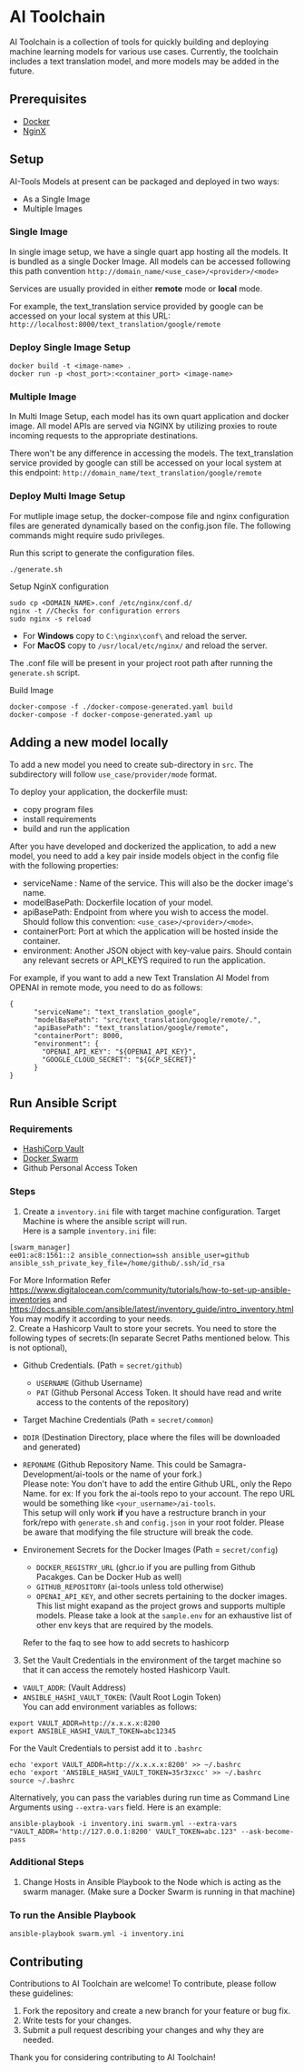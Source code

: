 # AI Toolchain
AI Toolchain is a collection of tools for quickly building and deploying machine learning models for various use cases. Currently, the toolchain includes a text translation model, and more models may be added in the future.

## Prerequisites

- [Docker](https://docs.docker.com/)
- [NginX](https://www.nginx.com/resources/wiki/start/)

## Setup

AI-Tools Models at present can be packaged and deployed in two ways:
- As a Single Image
- Multiple Images

### Single Image
In single image setup, we have a single quart app hosting all the models. It is bundled as a single Docker Image. All models can be accessed following this path convention 
`http://domain_name/<use_case>/<provider>/<mode>`

Services are usually provided in either **remote** mode or **local** mode.  

For example, the text_translation service provided by google can be accessed on your local system at this URL:
`http://localhost:8000/text_translation/google/remote`

### Deploy Single Image Setup
```
docker build -t <image-name> .
docker run -p <host_port>:<container_port> <image-name>
```

### Multiple Image
In Multi Image Setup, each model has its own quart application and docker image. All model APIs are served via NGINX by utilizing proxies to route incoming requests to the appropriate destinations.  

There won't be any difference in accessing the models. The text_translation service provided by google can still be accessed on your local system at this endpoint:
`http://domain_name/text_translation/google/remote`

### Deploy Multi Image Setup
For mutliple image setup, the docker-compose file and nginx configuration files are generated dynamically based on the config.json file. The following commands might require sudo privileges.   

Run this script to generate the configuration files. 
```
./generate.sh
```
Setup NginX configuration
```
sudo cp <DOMAIN_NAME>.conf /etc/nginx/conf.d/
nginx -t //Checks for configuration errors
sudo nginx -s reload
```
- For **Windows** copy to `C:\nginx\conf\` and reload the server.
- For **MacOS** copy to `/usr/local/etc/nginx/` and reload the server.

The .conf file will be present in your project root path after running the `generate.sh` script.  

Build Image
```
docker-compose -f ./docker-compose-generated.yaml build
docker-compose -f docker-compose-generated.yaml up
```

## Adding a new model locally
To add a new model you need to create sub-directory in `src`. The subdirectory will follow `use_case/provider/mode` format.

To deploy your application, the dockerfile must:
- copy program files
- install requirements
- build and run the application

After you have developed and dockerized the application, to add a new model, you need to add a key pair inside models object in the config file with the following properties:

- serviceName : Name of the service. This will also be the docker image's name. 
- modelBasePath: Dockerfile location of your model.
- apiBasePath: Endpoint from where you wish to access the model. Should follow this convention: `<use_case>/<provider>/<mode>`.
- containerPort: Port at which the application will be hosted inside the container.
- environment: Another JSON object with key-value pairs. Should contain any relevant secrets or API_KEYS required to run the application.

For example, if you want to add a new Text Translation AI Model from OPENAI in remote mode, you need to do as follows:
```
{
      "serviceName": "text_translation_google",
      "modelBasePath": "src/text_translation/google/remote/.",
      "apiBasePath": "text_translation/google/remote",
      "containerPort": 8000,
      "environment": {
        "OPENAI_API_KEY": "${OPENAI_API_KEY}",
        "GOOGLE_CLOUD_SECRET": "${GCP_SECRET}"
      }
}
```
## Run Ansible Script

### Requirements
- [HashiCorp Vault](https://www.hashicorp.com/products/vault)
- [Docker Swarm](https://docs.docker.com/engine/swarm/)
- Github Personal Access Token

### Steps

1. Create a `inventory.ini` file with target machine configuration. Target Machine is where the ansible script will run.  
Here is a sample `inventory.ini` file:  
```
[swarm_manager]
ee01:ac8:1561::2 ansible_connection=ssh ansible_user=github ansible_ssh_private_key_file=/home/github/.ssh/id_rsa
```  
For More Information Refer https://www.digitalocean.com/community/tutorials/how-to-set-up-ansible-inventories and https://docs.ansible.com/ansible/latest/inventory_guide/intro_inventory.html
You may modify it according to your needs.  
2. Create a Hashicorp Vault to store your secrets. You need to store the following types of secrets:(In separate Secret Paths mentioned below. This is not optional),
- Github Credentials. (Path = `secret/github`)
  - `USERNAME` (Github Username)
  - `PAT` (Github Personal Access Token. It should have read and write access to the contents of the repository)
- Target Machine Credentials (Path = `secret/common`)
 - `DDIR` (Destination Directory, place where the files will be downloaded and generated)
 - `REPONAME` (Github Repository Name. This could be Samagra-Development/ai-tools or the name of your fork.)  
 Please note: You don't have to add the entire Github URL, only the Repo Name. for ex: If you fork the ai-tools repo to your account. The repo URL would be something like `<your_username>/ai-tools`.  
 This setup will only work **if** you have a restructure branch in your fork/repo with `generate.sh` and `config.json` in your root folder. Please be aware that modifying the file structure will break the code.
- Environement Secrets for the Docker Images (Path  = `secret/config`)  
  - `DOCKER_REGISTRY_URL` (ghcr.io if you are pulling from Github Pacakges. Can be Docker Hub as well)
  - `GITHUB_REPOSITORY` (ai-tools unless told otherwise)
  - `OPENAI_API_KEY`, and other secrets pertaining to the docker images. This list might exapand as the project grows and supports multiple models. Please take a look at the `sample.env` for an exhaustive list of other env keys that are required by the models.

  Refer to the faq to see how to add secrets to hashicorp
3. Set the Vault Credentials in the environment of the target machine so that it can access the remotely hosted Hashicorp Vault.
  - `VAULT_ADDR`: (Vault Address)
  - `ANSIBLE_HASHI_VAULT_TOKEN`: (Vault Root Login Token)  
You can add environment variables as follows:
```
export VAULT_ADDR=http://x.x.x.x:8200
export ANSIBLE_HASHI_VAULT_TOKEN=abc12345
```
For the Vault Credentials to persist add it to `.bashrc`
```
echo 'export VAULT_ADDR=http://x.x.x.x:8200' >> ~/.bashrc
echo 'export 'ANSIBLE_HASHI_VAULT_TOKEN=35r3zxcc' >> ~/.bashrc
source ~/.bashrc
```

Alternatively, you can pass the variables during run time as Command Line Arguments using `--extra-vars` field. 
Here is an example:   
```
ansible-playbook -i inventory.ini swarm.yml --extra-vars "VAULT_ADDR='http://127.0.0.1:8200' VAULT_TOKEN=abc.123" --ask-become-pass
```

### Additional Steps
1. Change Hosts in Ansible Playbook to the Node which is acting as the swarm manager. (Make sure a Docker Swarm is running in that machine)

### To run the Ansible Playbook
```
ansible-playbook swarm.yml -i inventory.ini
```
## Contributing
Contributions to AI Toolchain are welcome! To contribute, please follow these guidelines:

1. Fork the repository and create a new branch for your feature or bug fix.
2. Write tests for your changes.
3. Submit a pull request describing your changes and why they are needed.

Thank you for considering contributing to AI Toolchain!
